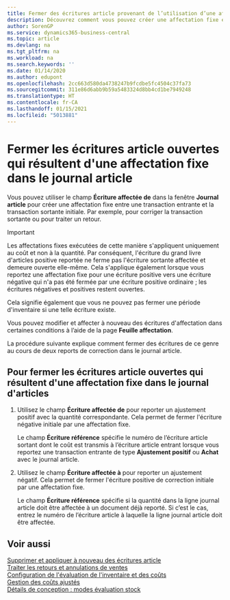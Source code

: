 ```yaml
---
title: Fermer des écritures article provenant de l’utilisation d’une affectation fixe
description: Découvrez comment vous pouvez créer une affectation fixe entre une transaction entrante et la transaction sortante initiale dans le journal article.
author: SorenGP
ms.service: dynamics365-business-central
ms.topic: article
ms.devlang: na
ms.tgt_pltfrm: na
ms.workload: na
ms.search.keywords: ''
ms.date: 01/14/2020
ms.author: edupont
ms.openlocfilehash: 2cc663d580da4738247b9fcdbe5fc4504c37fa73
ms.sourcegitcommit: 311e86d6abb9b59a5483324d8bb4cd1be7949248
ms.translationtype: HT
ms.contentlocale: fr-CA
ms.lasthandoff: 01/15/2021
ms.locfileid: "5013881"
---
```

# <a name="close-open-item-ledger-entries-resulting-from-fixed-application-in-the-item-journal"></a>Fermer les écritures article ouvertes qui résultent d'une affectation fixe dans le journal article

Vous pouvez utiliser le champ **Écriture affectée de** dans la fenêtre **Journal article** pour créer une affectation fixe entre une transaction entrante et la transaction sortante initiale. Par exemple, pour corriger la transaction sortante ou pour traiter un retour.  

> [!IMPORTANT]  
> Les affectations fixes exécutées de cette manière s'appliquent uniquement au coût et non à la quantité. Par conséquent, l'écriture du grand livre d'articles positive reportée ne ferme pas l'écriture sortante affectée et demeure ouverte elle-même. Cela s'applique également lorsque vous reportez une affectation fixe pour une écriture positive vers une écriture négative qui n'a pas été fermée par une écriture positive ordinaire ; les écritures négatives et positives restent ouvertes.  
>
> Cela signifie également que vous ne pouvez pas fermer une période d'inventaire si une telle écriture existe.  

Vous pouvez modifier et affecter à nouveau des écritures d'affectation dans certaines conditions à l’aide de la page **Feuille affectation**.  

La procédure suivante explique comment fermer des écritures de ce genre au cours de deux reports de correction dans le journal article.  

## <a name="to-close-open-item-ledger-entries-that-result-from-a-fixed-application-in-the-item-journal"></a>Pour fermer les écritures article ouvertes qui résultent d'une affectation fixe dans le journal d'articles  

1. Utilisez le champ **Écriture affectée de** pour reporter un ajustement positif avec la quantité correspondante. Cela permet de fermer l'écriture négative initiale par une affectation fixe.  

    Le champ **Écriture référence** spécifie le numéro de l’écriture article sortant dont le coût est transmis à l’écriture article entrant lorsque vous reportez une transaction entrante de type **Ajustement positif** ou **Achat** avec le journal article.  
2. Utilisez le champ **Écriture affectée à** pour reporter un ajustement négatif. Cela permet de fermer l'écriture positive de correction initiale par une affectation fixe.  

    Le champ **Écriture référence** spécifie si la quantité dans la ligne journal article doit être affectée à un document déjà reporté. Si c’est le cas, entrez le numéro de l’écriture article à laquelle la ligne journal article doit être affectée.

## <a name="see-also"></a>Voir aussi

[Supprimer et appliquer à nouveau des écritures article](finance-how-to-remove-and-reapply-item-entries.md)  
[Traiter les retours et annulations de ventes](sales-how-process-sales-returns-cancellations.md)  
[Configuration de l'évaluation de l'inventaire et des coûts](finance-set-up-inventory-valuation-and-costing.md)  
[Gestion des coûts ajustés](finance-manage-inventory-costs.md)  
[Détails de conception : modes évaluation stock](design-details-costing-methods.md)

